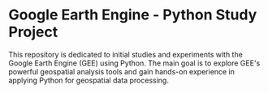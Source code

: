 # Google Earth Engine - Python Study Project

This repository is dedicated to initial studies and experiments with the Google Earth Engine (GEE) using Python. The main goal is to explore GEE's powerful geospatial analysis tools and gain hands-on experience in applying Python for geospatial data processing.
